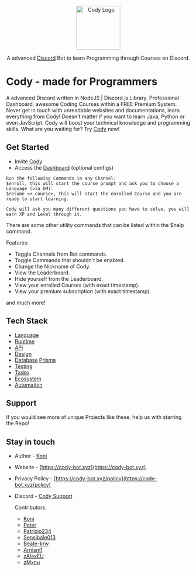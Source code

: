 <p align="center">
  <a href="https://discord.gg/3eNaWPhWZE" target="blank"><img src="https://cdn.discordapp.com/attachments/893792219390156850/924338853509214228/Rd0c07cb2486f8c6aa515c4f9fc608357.png" width="120" alt="Cody Logo" /></a>
</p>

<p align="center">A advanced <a href="http://discord.gg" target="_blank">Discord</a> Bot to learn Programming through Courses on Discord.</p>
<p align="center">

# Cody - made for Programmers
A advanced Discord written in NodeJS | Discord.js Library.
Professional Dashboard, awesome Coding Courses within a FREE Premium System.
Never get in touch with unreadable websites and documentations, learn everything from Cody!
Doesn't matter if you want to learn Java, Python or even JavScript.
Cody will boost your technical knowledge and programming skills.
What are you waiting for? Try [Cody](https://cody-bot.xyz) now!
  
## Get Started
* Invite [Cody](https://discord.com/oauth2/authorize?client_id=858311918447099925&scope=bot&permissions=270126169&response_type=code&redirect_uri=https://cody-bot.xyz/panel)
* Access the [Dashboard](https://cody-bot.xyz/panel) (optional configs)
  
```
Run the following Commands in any Channel:
$enroll, this will start the course prompt and ask you to choose a Language (via DM).
$resume <+ course>, this will start the enrolled Course and you are ready to start learning.
  
Cody will ask you many different questions you have to solve, you will earn XP and Level through it.
```
There are some other utility commands that can be listed within the $help command. 
  
Features:
  
* Toggle Channels from Bot commands.
* Toggle Commands that shouldn't be enabled.
* Change the Nickname of Cody.
* View the Leaderboard.
* Hide yourself from the Leaderboard.
* View your enrolled Courses (with exact timestamp).
* View your premium subscription (with exact timestamp).

and much more!
  
## Tech Stack
* [Language](https://www.javascript.com/)
* [Runtime](https://nodejs.org/en/)
* [APi](https://www.npmjs.com/package/discord.js?source=post_page-----7b5fe27cb6fa----------------------)
* [Design](https://www.npmjs.com/package/ejs)
* [Database](https://www.mongodb.com/) [Prisma](https://www.prisma.io/)
* [Testing](https://jestjs.io/)
* [Tasks](https://gruntjs.com/getting-started)
* [Ecosystem](https://pm2.keymetrics.io/docs/usage/application-declaration/)
* [Automation](https://gulpjs.com/)


## Support
If you would see more of unique Projects like these, help us with starring the Repo!

## Stay in touch

* Author         - [Koni](https://github.com/vKxni)
* Website        - [https://cody-bot.xyz](https://cody-bot.xyz)
* Privacy Policy - [https://cody-bot.xyz/policy](https://cody-bot.xyz/policy)
* Discord        - [Cody Support](https://discord.gg/FJ4jda4mY4)

  Contributors: 
  - [Koni](https://github.com/vKxni)
  - [Peter](https://github.com/peterhanania)
  - [Patrizio234](https://github.com/Patrizio234)
  - [Sensibale013](https://github.com/Sensibale013)
  - [Beate-krw](https://github.com/Beate-krw)
  - [Arnism1](https://github.com/arnism1)
  - [zAlexEU](https://github.com/zAlexEU)
  - [zMxnu](https://github.com/zMxnu)

